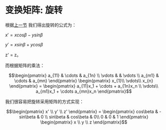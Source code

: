 # 变换矩阵: 旋转 

根据[上一节](../lesson12/) 我们得出旋转的公式为：

$x'=xcos\beta-ysin\beta$

$y'=xsin\beta+ycos\beta$

z' = z。

而根据矩阵的乘法：

```math
\begin{pmatrix}
a_{11} & \cdots & a_{1n} \\
\vdots & & \vdots \\
a_{m1} & \cdots & a_{mn}
\end{pmatrix}
\begin{pmatrix}
x_{1}\\
\vdots\\
x_{n}
\end{pmatrix}
=
\begin{pmatrix}
a_{11}x_1 + \cdots + a_{1n}x_n \\
\vdots\\
a_{m1}x_1 + \cdots a_{mn}x_n
\end{pmatrix}
```

我们很容易把旋转采用矩阵的方式实现：

```math
\begin{pmatrix}
x' \\
y' \\
z'
\end{pmatrix}
=
\begin{pmatrix}
cos\beta & -sin\beta & 0 \\
sin\beta & cos\beta & 0\\
0 & 0 & 1
\end{pmatrix}
\begin{pmatrix}
x \\
y \\
z
\end{pmatrix}
```